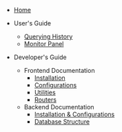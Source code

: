 * [Home](README.md)

* User's Guide
    * [Querying History](frontend/history-panel.md) <!-- TODO: Write Docs -->
    * [Monitor Panel](frontend/panel-usage.md) <!-- TODO: Write Docs -->

- Developer's Guide
    - Frontend Documentation
        - [Installation](frontend/README.md)
        - [Configurations](frontend/conf.md)
        - [Utilities](frontend/utils.md) <!-- TODO: Write Docs -->
        - [Routers](frontend/routers.md) <!-- TODO: Write Docs -->

    <!-- TODO: Add more things... -->
    - Backend Documentation
        * [Installation \& Configurations](backend-conf.md) <!-- TODO: Write Docs -->
        * [Database Structure](db-structure.md) <!-- TODO: Write Docs -->